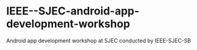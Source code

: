 # IEEE--SJEC-android-app-development-workshop
Android app development workshop at SJEC conducted  by IEEE-SJEC-SB
